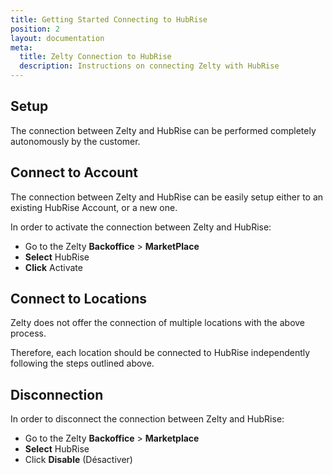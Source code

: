 ```yaml
---
title: Getting Started Connecting to HubRise
position: 2
layout: documentation
meta:
  title: Zelty Connection to HubRise
  description: Instructions on connecting Zelty with HubRise
---
```


## Setup

The connection between Zelty and HubRise can be performed completely autonomously by the customer.

## Connect to Account

The connection between Zelty and HubRise can be easily setup either to an existing HubRise Account, or a new one.

In order to activate the connection between Zelty and HubRise:

* Go to the Zelty **Backoffice** > **MarketPlace**
* **Select** HubRise
* **Click** Activate

## Connect to Locations

Zelty does not offer the connection of multiple locations with the above process. 

Therefore, each location should be connected to HubRise independently following the steps outlined above.

## Disconnection

In order to disconnect the connection between Zelty and HubRise:

* Go to the Zelty **Backoffice** > **Marketplace**
* **Select** HubRise
* Click **Disable** (Désactiver)